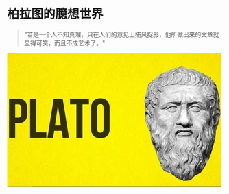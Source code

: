 # 柏拉图的臆想世界



> "若是一个人不知真理，只在人们的意见上捕风捉影，他所做出来的文章就显得可笑，而且不成艺术了。"



![Kobe](/images/plato.jpg)





  


